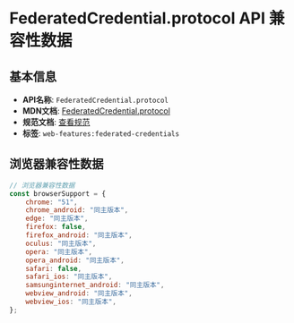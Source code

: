 # FederatedCredential.protocol API 兼容性数据

## 基本信息

- **API名称**: `FederatedCredential.protocol`
- **MDN文档**: [FederatedCredential.protocol](https://developer.mozilla.org/docs/Web/API/FederatedCredential/protocol)
- **规范文档**: [查看规范](https://w3c.github.io/webappsec-credential-management/#dom-federatedcredential-protocol)
- **标签**: `web-features:federated-credentials`

## 浏览器兼容性数据

```javascript
// 浏览器兼容性数据
const browserSupport = {
    chrome: "51",
    chrome_android: "同主版本",
    edge: "同主版本",
    firefox: false,
    firefox_android: "同主版本",
    oculus: "同主版本",
    opera: "同主版本",
    opera_android: "同主版本",
    safari: false,
    safari_ios: "同主版本",
    samsunginternet_android: "同主版本",
    webview_android: "同主版本",
    webview_ios: "同主版本",
};

```


